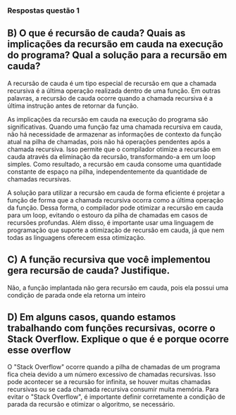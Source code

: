 ### Respostas questão 1

## B) O que é recursão de cauda? Quais as implicações da recursão em cauda na execução do programa? Qual a solução para a recursão em cauda?

  A recursão de cauda é um tipo especial de recursão em que a chamada recursiva é a última operação realizada dentro de uma função. Em outras palavras, a recursão de cauda ocorre quando a chamada recursiva é a última instrução antes de retornar da função.

  As implicações da recursão em cauda na execução do programa são significativas. Quando uma função faz uma chamada recursiva em cauda, não há necessidade de armazenar as informações de contexto da função atual na pilha de chamadas, pois não há operações pendentes após a chamada recursiva. Isso permite que o compilador otimize a recursão em cauda através da eliminação da recursão, transformando-a em um loop simples. Como resultado, a recursão em cauda consome uma quantidade constante de espaço na pilha, independentemente da quantidade de chamadas recursivas.

  A solução para utilizar a recursão em cauda de forma eficiente é projetar a função de forma que a chamada recursiva ocorra como a última operação da função. Dessa forma, o compilador pode otimizar a recursão em cauda para um loop, evitando o estouro da pilha de chamadas em casos de recursões profundas. Além disso, é importante usar uma linguagem de programação que suporte a otimização de recursão em cauda, já que nem todas as linguagens oferecem essa otimização.

## C) A função recursiva que você implementou gera recursão de cauda? Justifique.
  Não, a função implantada não gera recursão em cauda, pois ela possui uma condição de parada onde ela retorna um inteiro 

## D)  Em alguns casos, quando estamos trabalhando com funções recursivas, ocorre o Stack Overflow. Explique o que é e porque ocorre esse overflow

  O "Stack Overflow" ocorre quando a pilha de chamadas de um programa fica cheia devido a um número excessivo de chamadas recursivas. Isso pode acontecer se a recursão for infinita, se houver muitas chamadas recursivas ou se cada chamada recursiva consumir muita memória. Para evitar o "Stack Overflow", é importante definir corretamente a condição de parada da recursão e otimizar o algoritmo, se necessário.

